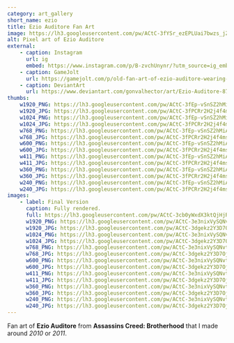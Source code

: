 ```yaml
---
category: art_gallery
short_name: ezio
title: Ezio Auditore Fan Art
image: https://lh3.googleusercontent.com/pw/ACtC-3fYSr_ezEPLUai7bwzs_jZctjzpcVfNvCtrvefZ_tGkGYn5Z9csIXiDSKyzaUU9djy-jceEeCRlgHpBw-WhhMPW680tNSm9D4qMzfsdyKjZ3zyItv7r9ID7vgTnmgtxmVkH61X13CPaE8flrMzkwGix=w1200-h630-no?authuser=0
alt: Pixel art of Ezio Auditore
external:
    - caption: Instagram
      url: ig
      embed: https://www.instagram.com/p/B-zvchUnynr/?utm_source=ig_embed&amp;utm_campaign=loading
    - caption: GameJolt
      url: https://gamejolt.com/p/old-fan-art-of-ezio-auditore-wearing-his-assassin-s-creed-brotherh-hadqkvfs
    - caption: DeviantArt
      url: https://www.deviantart.com/gonvalhector/art/Ezio-Auditore-871170210
thumbs:
    w1920_PNG: https://lh3.googleusercontent.com/pw/ACtC-3fEp-vSnSZ2hMiAKwpAt137fkfW_FWpBLFXta89s6iorQnmgQtOe9P7KBQOsLzXRJ-knfDdaitbl3MPAw9BmaBrl2m1Szh5AyGsupFw3_odvCsua5kabX3BVjiW3x-KVYR06A6pbpxXuBBjqzKGmexz=w355
    w1920_JPG: https://lh3.googleusercontent.com/pw/ACtC-3fPCRr2H2j4f4msNwnEDrUFG0ebWn22lYWg18IEL9ZSgxpaokf-wQqQrSpSvjhl7ZIiDi7nAnrDe0bZ01U9wqBLu0M6c4TZQCN3Ang14oQnTocKrNm1_WGNJc2TLQYr8Z3Tmce0dVvi2qVdbJ_d2aN1=w355
    w1024_PNG: https://lh3.googleusercontent.com/pw/ACtC-3fEp-vSnSZ2hMiAKwpAt137fkfW_FWpBLFXta89s6iorQnmgQtOe9P7KBQOsLzXRJ-knfDdaitbl3MPAw9BmaBrl2m1Szh5AyGsupFw3_odvCsua5kabX3BVjiW3x-KVYR06A6pbpxXuBBjqzKGmexz=w284
    w1024_JPG: https://lh3.googleusercontent.com/pw/ACtC-3fPCRr2H2j4f4msNwnEDrUFG0ebWn22lYWg18IEL9ZSgxpaokf-wQqQrSpSvjhl7ZIiDi7nAnrDe0bZ01U9wqBLu0M6c4TZQCN3Ang14oQnTocKrNm1_WGNJc2TLQYr8Z3Tmce0dVvi2qVdbJ_d2aN1=w284
    w768_PNG: https://lh3.googleusercontent.com/pw/ACtC-3fEp-vSnSZ2hMiAKwpAt137fkfW_FWpBLFXta89s6iorQnmgQtOe9P7KBQOsLzXRJ-knfDdaitbl3MPAw9BmaBrl2m1Szh5AyGsupFw3_odvCsua5kabX3BVjiW3x-KVYR06A6pbpxXuBBjqzKGmexz=w213
    w768_JPG: https://lh3.googleusercontent.com/pw/ACtC-3fPCRr2H2j4f4msNwnEDrUFG0ebWn22lYWg18IEL9ZSgxpaokf-wQqQrSpSvjhl7ZIiDi7nAnrDe0bZ01U9wqBLu0M6c4TZQCN3Ang14oQnTocKrNm1_WGNJc2TLQYr8Z3Tmce0dVvi2qVdbJ_d2aN1=w213
    w600_PNG: https://lh3.googleusercontent.com/pw/ACtC-3fEp-vSnSZ2hMiAKwpAt137fkfW_FWpBLFXta89s6iorQnmgQtOe9P7KBQOsLzXRJ-knfDdaitbl3MPAw9BmaBrl2m1Szh5AyGsupFw3_odvCsua5kabX3BVjiW3x-KVYR06A6pbpxXuBBjqzKGmexz=w166
    w600_JPG: https://lh3.googleusercontent.com/pw/ACtC-3fPCRr2H2j4f4msNwnEDrUFG0ebWn22lYWg18IEL9ZSgxpaokf-wQqQrSpSvjhl7ZIiDi7nAnrDe0bZ01U9wqBLu0M6c4TZQCN3Ang14oQnTocKrNm1_WGNJc2TLQYr8Z3Tmce0dVvi2qVdbJ_d2aN1=w166
    w411_PNG: https://lh3.googleusercontent.com/pw/ACtC-3fEp-vSnSZ2hMiAKwpAt137fkfW_FWpBLFXta89s6iorQnmgQtOe9P7KBQOsLzXRJ-knfDdaitbl3MPAw9BmaBrl2m1Szh5AyGsupFw3_odvCsua5kabX3BVjiW3x-KVYR06A6pbpxXuBBjqzKGmexz=w114
    w411_JPG: https://lh3.googleusercontent.com/pw/ACtC-3fPCRr2H2j4f4msNwnEDrUFG0ebWn22lYWg18IEL9ZSgxpaokf-wQqQrSpSvjhl7ZIiDi7nAnrDe0bZ01U9wqBLu0M6c4TZQCN3Ang14oQnTocKrNm1_WGNJc2TLQYr8Z3Tmce0dVvi2qVdbJ_d2aN1=w114
    w360_PNG: https://lh3.googleusercontent.com/pw/ACtC-3fEp-vSnSZ2hMiAKwpAt137fkfW_FWpBLFXta89s6iorQnmgQtOe9P7KBQOsLzXRJ-knfDdaitbl3MPAw9BmaBrl2m1Szh5AyGsupFw3_odvCsua5kabX3BVjiW3x-KVYR06A6pbpxXuBBjqzKGmexz=w100
    w360_JPG: https://lh3.googleusercontent.com/pw/ACtC-3fPCRr2H2j4f4msNwnEDrUFG0ebWn22lYWg18IEL9ZSgxpaokf-wQqQrSpSvjhl7ZIiDi7nAnrDe0bZ01U9wqBLu0M6c4TZQCN3Ang14oQnTocKrNm1_WGNJc2TLQYr8Z3Tmce0dVvi2qVdbJ_d2aN1=w100
    w240_PNG: https://lh3.googleusercontent.com/pw/ACtC-3fEp-vSnSZ2hMiAKwpAt137fkfW_FWpBLFXta89s6iorQnmgQtOe9P7KBQOsLzXRJ-knfDdaitbl3MPAw9BmaBrl2m1Szh5AyGsupFw3_odvCsua5kabX3BVjiW3x-KVYR06A6pbpxXuBBjqzKGmexz=w66
    w240_JPG: https://lh3.googleusercontent.com/pw/ACtC-3fPCRr2H2j4f4msNwnEDrUFG0ebWn22lYWg18IEL9ZSgxpaokf-wQqQrSpSvjhl7ZIiDi7nAnrDe0bZ01U9wqBLu0M6c4TZQCN3Ang14oQnTocKrNm1_WGNJc2TLQYr8Z3Tmce0dVvi2qVdbJ_d2aN1=w66
images:
    - label: Final Version
      caption: Fully rendered.
      full: https://lh3.googleusercontent.com/pw/ACtC-3cb0yWxdX3ktQjHjRvSMFi0NsAN87e_8EzoAkTiyDhCENH78TgrvMWg2oi7aqElD7LzD-X1T_ZRavDN3YyJDEZWRy0-itO9VIjtyw77UEzK2v5o3RuOMtnxpOwKJZzR-c5oaz7Foc-DnKXvjp0ywUIc=w1080
      w1920_PNG: https://lh3.googleusercontent.com/pw/ACtC-3e3nixVySQNvtjszN_NwYrrRCqenk24r0fRs3bFJyWjL1r9OgJ1POKEVCT9xVaqLaahnuPCJBTx8FnRZrCoUfy3wVBJ5DlONdQ84mvZmRKWKOCiwzXBLJb2e54jvBM9WQl7g-AjlVjfFx6P_m927QHl=w850
      w1920_JPG: https://lh3.googleusercontent.com/pw/ACtC-3dgekz2Y3D7Ojmd5_YxIyK3DR7Josw58Q1UZQdkCBKGhlHgSo25348kxMhkBO_mE76Y-IIQgWOzumxTUc1wpkguMURiQr4M2dwsGQ3aO5Ox8yp4-46gTWyuCZpVzV56sqifTMDbizmtP05flgTd5pGS=w850
      w1024_PNG: https://lh3.googleusercontent.com/pw/ACtC-3e3nixVySQNvtjszN_NwYrrRCqenk24r0fRs3bFJyWjL1r9OgJ1POKEVCT9xVaqLaahnuPCJBTx8FnRZrCoUfy3wVBJ5DlONdQ84mvZmRKWKOCiwzXBLJb2e54jvBM9WQl7g-AjlVjfFx6P_m927QHl=w711
      w1024_JPG: https://lh3.googleusercontent.com/pw/ACtC-3dgekz2Y3D7Ojmd5_YxIyK3DR7Josw58Q1UZQdkCBKGhlHgSo25348kxMhkBO_mE76Y-IIQgWOzumxTUc1wpkguMURiQr4M2dwsGQ3aO5Ox8yp4-46gTWyuCZpVzV56sqifTMDbizmtP05flgTd5pGS=w711
      w768_PNG: https://lh3.googleusercontent.com/pw/ACtC-3e3nixVySQNvtjszN_NwYrrRCqenk24r0fRs3bFJyWjL1r9OgJ1POKEVCT9xVaqLaahnuPCJBTx8FnRZrCoUfy3wVBJ5DlONdQ84mvZmRKWKOCiwzXBLJb2e54jvBM9WQl7g-AjlVjfFx6P_m927QHl=w533
      w768_JPG: https://lh3.googleusercontent.com/pw/ACtC-3dgekz2Y3D7Ojmd5_YxIyK3DR7Josw58Q1UZQdkCBKGhlHgSo25348kxMhkBO_mE76Y-IIQgWOzumxTUc1wpkguMURiQr4M2dwsGQ3aO5Ox8yp4-46gTWyuCZpVzV56sqifTMDbizmtP05flgTd5pGS=w533
      w600_PNG: https://lh3.googleusercontent.com/pw/ACtC-3e3nixVySQNvtjszN_NwYrrRCqenk24r0fRs3bFJyWjL1r9OgJ1POKEVCT9xVaqLaahnuPCJBTx8FnRZrCoUfy3wVBJ5DlONdQ84mvZmRKWKOCiwzXBLJb2e54jvBM9WQl7g-AjlVjfFx6P_m927QHl=w416
      w600_JPG: https://lh3.googleusercontent.com/pw/ACtC-3dgekz2Y3D7Ojmd5_YxIyK3DR7Josw58Q1UZQdkCBKGhlHgSo25348kxMhkBO_mE76Y-IIQgWOzumxTUc1wpkguMURiQr4M2dwsGQ3aO5Ox8yp4-46gTWyuCZpVzV56sqifTMDbizmtP05flgTd5pGS=w416
      w411_PNG: https://lh3.googleusercontent.com/pw/ACtC-3e3nixVySQNvtjszN_NwYrrRCqenk24r0fRs3bFJyWjL1r9OgJ1POKEVCT9xVaqLaahnuPCJBTx8FnRZrCoUfy3wVBJ5DlONdQ84mvZmRKWKOCiwzXBLJb2e54jvBM9WQl7g-AjlVjfFx6P_m927QHl=w285
      w411_JPG: https://lh3.googleusercontent.com/pw/ACtC-3dgekz2Y3D7Ojmd5_YxIyK3DR7Josw58Q1UZQdkCBKGhlHgSo25348kxMhkBO_mE76Y-IIQgWOzumxTUc1wpkguMURiQr4M2dwsGQ3aO5Ox8yp4-46gTWyuCZpVzV56sqifTMDbizmtP05flgTd5pGS=w285
      w360_PNG: https://lh3.googleusercontent.com/pw/ACtC-3e3nixVySQNvtjszN_NwYrrRCqenk24r0fRs3bFJyWjL1r9OgJ1POKEVCT9xVaqLaahnuPCJBTx8FnRZrCoUfy3wVBJ5DlONdQ84mvZmRKWKOCiwzXBLJb2e54jvBM9WQl7g-AjlVjfFx6P_m927QHl=w250
      w360_JPG: https://lh3.googleusercontent.com/pw/ACtC-3dgekz2Y3D7Ojmd5_YxIyK3DR7Josw58Q1UZQdkCBKGhlHgSo25348kxMhkBO_mE76Y-IIQgWOzumxTUc1wpkguMURiQr4M2dwsGQ3aO5Ox8yp4-46gTWyuCZpVzV56sqifTMDbizmtP05flgTd5pGS=w250
      w240_PNG: https://lh3.googleusercontent.com/pw/ACtC-3e3nixVySQNvtjszN_NwYrrRCqenk24r0fRs3bFJyWjL1r9OgJ1POKEVCT9xVaqLaahnuPCJBTx8FnRZrCoUfy3wVBJ5DlONdQ84mvZmRKWKOCiwzXBLJb2e54jvBM9WQl7g-AjlVjfFx6P_m927QHl=w166
      w240_JPG: https://lh3.googleusercontent.com/pw/ACtC-3dgekz2Y3D7Ojmd5_YxIyK3DR7Josw58Q1UZQdkCBKGhlHgSo25348kxMhkBO_mE76Y-IIQgWOzumxTUc1wpkguMURiQr4M2dwsGQ3aO5Ox8yp4-46gTWyuCZpVzV56sqifTMDbizmtP05flgTd5pGS=w166
---
```


Fan art of **Ezio Auditore** from **Assassins Creed: Brotherhood** that I made around *2010* or *2011*.

